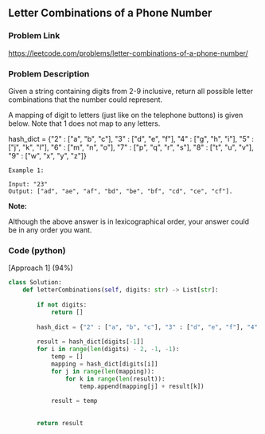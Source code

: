 ## Letter Combinations of a Phone Number

### Problem Link

https://leetcode.com/problems/letter-combinations-of-a-phone-number/

### Problem Description 

Given a string containing digits from 2-9 inclusive, return all possible letter combinations that the number could represent.

A mapping of digit to letters (just like on the telephone buttons) is given below. Note that 1 does not map to any letters.

hash_dict = {"2" : ["a", "b", "c"], "3" : ["d", "e", "f"], "4" : ["g", "h", "i"], "5" : ["j", "k", "l"], "6" : ["m", "n", "o"], "7" : ["p", "q", "r", "s"], "8" : ["t", "u", "v"], "9" : ["w", "x", "y", "z"]}

```
Example 1:

Input: "23"
Output: ["ad", "ae", "af", "bd", "be", "bf", "cd", "ce", "cf"].

```

**Note:**

Although the above answer is in lexicographical order, your answer could be in any order you want.

### Code (python)

[Approach 1] (94%)

```python
class Solution:
    def letterCombinations(self, digits: str) -> List[str]:
        
        if not digits:
            return []
        
        hash_dict = {"2" : ["a", "b", "c"], "3" : ["d", "e", "f"], "4" : ["g", "h", "i"], "5" : ["j", "k", "l"], "6" : ["m", "n", "o"], "7" : ["p", "q", "r", "s"], "8" : ["t", "u", "v"], "9" : ["w", "x", "y", "z"]}
        
        result = hash_dict[digits[-1]]
        for i in range(len(digits) - 2, -1, -1):
            temp = []
            mapping = hash_dict[digits[i]]
            for j in range(len(mapping)):
                for k in range(len(result)):
                    temp.append(mapping[j] + result[k])
                    
            result = temp
        
        
        return result
```